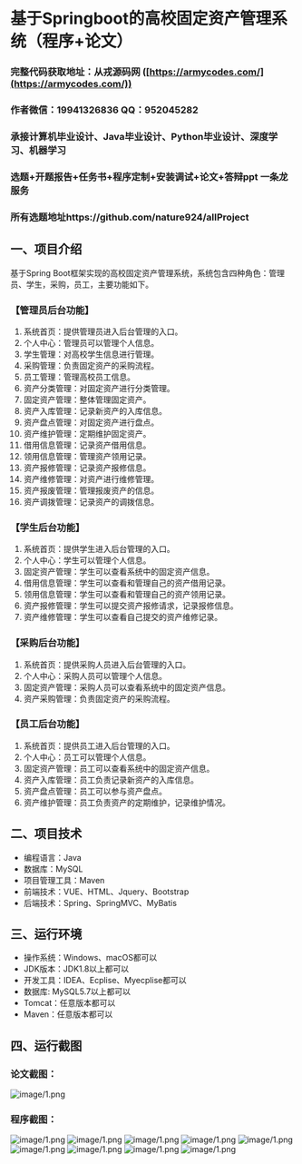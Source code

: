 基于Springboot的高校固定资产管理系统（程序+论文）
=
### 完整代码获取地址：从戎源码网 ([https://armycodes.com/](https://armycodes.com/))
### 作者微信：19941326836  QQ：952045282 
### 承接计算机毕业设计、Java毕业设计、Python毕业设计、深度学习、机器学习
### 选题+开题报告+任务书+程序定制+安装调试+论文+答辩ppt 一条龙服务
### 所有选题地址https://github.com/nature924/allProject

一、项目介绍
---
基于Spring Boot框架实现的高校固定资产管理系统，系统包含四种角色：管理员、学生，采购，员工，主要功能如下。
### 【管理员后台功能】




1. 系统首页：提供管理员进入后台管理的入口。
2. 个人中心：管理员可以管理个人信息。
3. 学生管理：对高校学生信息进行管理。
4. 采购管理：负责固定资产的采购流程。
5. 员工管理：管理高校员工信息。
6. 资产分类管理：对固定资产进行分类管理。
7. 固定资产管理：整体管理固定资产。
8. 资产入库管理：记录新资产的入库信息。
9. 资产盘点管理：对固定资产进行盘点。
10. 资产维护管理：定期维护固定资产。
11. 借用信息管理：记录资产借用信息。
12. 领用信息管理：管理资产领用记录。
13. 资产报修管理：记录资产报修信息。
14. 资产维修管理：对资产进行维修管理。
15. 资产报废管理：管理报废资产的信息。
16. 资产调拨管理：记录资产的调拨信息。

### 【学生后台功能】

1. 系统首页：提供学生进入后台管理的入口。
2. 个人中心：学生可以管理个人信息。
3. 固定资产管理：学生可以查看系统中的固定资产信息。
4. 借用信息管理：学生可以查看和管理自己的资产借用记录。
5. 领用信息管理：学生可以查看和管理自己的资产领用记录。
6. 资产报修管理：学生可以提交资产报修请求，记录报修信息。
7. 资产维修管理：学生可以查看自己提交的资产维修记录。

### 【采购后台功能】

1. 系统首页：提供采购人员进入后台管理的入口。
2. 个人中心：采购人员可以管理个人信息。
3. 固定资产管理：采购人员可以查看系统中的固定资产信息。
4. 资产采购管理：负责固定资产的采购流程。

### 【员工后台功能】

1. 系统首页：提供员工进入后台管理的入口。
2. 个人中心：员工可以管理个人信息。
3. 固定资产管理：员工可以查看系统中的固定资产信息。
4. 资产入库管理：员工负责记录新资产的入库信息。
5. 资产盘点管理：员工可以参与资产盘点。
6. 资产维护管理：员工负责资产的定期维护，记录维护情况。






二、项目技术
---
- 编程语言：Java
- 数据库：MySQL
- 项目管理工具：Maven
- 前端技术：VUE、HTML、Jquery、Bootstrap
- 后端技术：Spring、SpringMVC、MyBatis

三、运行环境
---
- 操作系统：Windows、macOS都可以
- JDK版本：JDK1.8以上都可以
- 开发工具：IDEA、Ecplise、Myecplise都可以
- 数据库: MySQL5.7以上都可以
- Tomcat：任意版本都可以
- Maven：任意版本都可以

四、运行截图
---
### 论文截图：
![image/1.png](limage/1.png)

### 程序截图：
![image/1.png](image/1.png)
![image/1.png](image/2.png)
![image/1.png](image/3.png)
![image/1.png](image/4.png)
![image/1.png](image/5.png)
![image/1.png](image/6.png)
![image/1.png](image/7.png)
![image/1.png](image/8.png)
![image/1.png](image/9.png)


